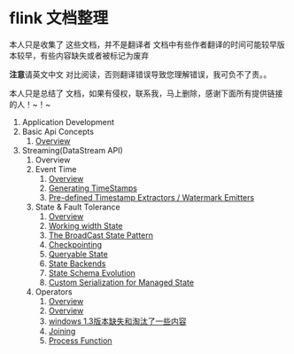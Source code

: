 # flink 文档整理
本人只是收集了 这些文档，并不是翻译者
文档中有些作者翻译的时间可能较早版本较早，有些内容缺失或者被标记为废弃

**注意**请英文中文 对比阅读，否则翻译错误导致您理解错误，我可负不了责。。

本人只是总结了 文档，如果有侵权，联系我，马上删除，感谢下面所有提供链接的人！~！~

1. Application Development
2. Basic Api Concepts
    1. [Overview](./BasicApIConcepts/Overview.md)
3. Streaming(DataStream API)
    1. Overview
    2. Event Time
        1. [Overview](https://www.jianshu.com/p/68ab40c7f347)
        2. [Generating TimeStamps](https://www.jianshu.com/p/8c4a1861e49f)
        3. [Pre-defined Timestamp Extractors / Watermark Emitters](https://www.jianshu.com/p/00bb57459ef4)
    3. State & Fault Tolerance
        1. [Overview](https://www.jianshu.com/p/9a53c1792c4a)
        2. [Working width State](https://www.jianshu.com/p/14c6f0e70efc)
        3. [The BroadCast State Pattern](https://www.jianshu.com/p/e475504480f9)
        4. [Checkpointing](https://www.jianshu.com/p/e475504480f9)
        5. [Queryable State]()
        6. [State Backends](https://www.jianshu.com/p/9fac80afff2c)
        7. [State Schema Evolution]()
        8. [Custom Serialization for Managed State](https://flink-china.org/doc/dev/stream/state/custom_serialization.html)
    4. Operators
        1. [Overview](https://www.jianshu.com/p/ea80d15e9b5e)
        1. [Overview](https://www.jianshu.com/p/f13e860cafbe)
        2. [windows 1.3版本缺失和淘汰了一些内容](https://www.jianshu.com/p/a883262241ef)
        3. [Joining]()
        4. [Process Function](https://www.jianshu.com/p/fbcb7cf7f863)
